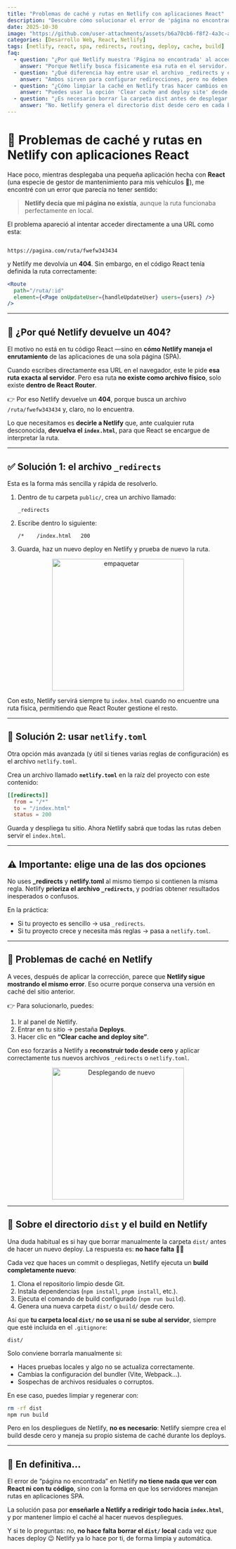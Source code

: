 ```yaml
---
title: "Problemas de caché y rutas en Netlify con aplicaciones React"
description: "Descubre cómo solucionar el error de 'página no encontrada' en Netlify al usar rutas dinámicas en una SPA con React Router. Aprende cuándo usar el archivo _redirects o netlify.toml, cómo evitar errores de caché y qué pasa con la carpeta dist en los despliegues."
date: 2025-10-30
image: "https://github.com/user-attachments/assets/b6a70cb6-f8f2-4a3c-ae2c-f5285a5bdac5"
categories: [Desarrollo Web, React, Netlify]
tags: [netlify, react, spa, redirects, routing, deploy, cache, build]
faq:
  - question: "¿Por qué Netlify muestra 'Página no encontrada' al acceder a rutas internas de mi app React?"
    answer: "Porque Netlify busca físicamente esa ruta en el servidor. En una SPA las rutas solo existen dentro de React Router, así que es necesario configurar redirecciones para que todas las rutas apunten a index.html."
  - question: "¿Qué diferencia hay entre usar el archivo _redirects y el archivo netlify.toml?"
    answer: "Ambos sirven para configurar redirecciones, pero no deben coexistir con las mismas reglas. Lo recomendable es usar uno solo: _redirects si buscas simplicidad, o netlify.toml si quieres una configuración más avanzada."
  - question: "¿Cómo limpiar la caché en Netlify tras hacer cambios en el enrutamiento?"
    answer: "Puedes usar la opción 'Clear cache and deploy site' desde el panel de Netlify o ejecutar un redeploy completo para que se regeneren los archivos correctamente."
  - question: "¿Es necesario borrar la carpeta dist antes de desplegar en Netlify?"
    answer: "No. Netlify genera el directorio dist desde cero en cada build. Solo conviene borrarlo manualmente si experimentas errores locales o artefactos de compilaciones anteriores."
---
```


# 🚧 Problemas de caché y rutas en Netlify con aplicaciones React

Hace poco, mientras desplegaba una pequeña aplicación hecha con **React** (una especie de gestor de mantenimiento para mis vehículos 🧰), me encontré con un error que parecía no tener sentido:  

> **Netlify decía que mi página no existía**, aunque la ruta funcionaba perfectamente en local.  

El problema apareció al intentar acceder directamente a una URL como esta:  

```

https://pagina.com/ruta/fwefw343434

````

y Netlify me devolvía un **404**. Sin embargo, en el código React tenía definida la ruta correctamente:  

```jsx
<Route
  path="/ruta/:id"
  element={<Page onUpdateUser={handleUpdateUser} users={users} />}
/>
````

---

## 🧩 ¿Por qué Netlify devuelve un 404?

El motivo no está en tu código React —sino en **cómo Netlify maneja el enrutamiento** de las aplicaciones de una sola página (SPA).

Cuando escribes directamente esa URL en el navegador, este le pide **esa ruta exacta al servidor**. Pero esa ruta **no existe como archivo físico**, solo existe **dentro de React Router**.

👉 Por eso Netlify devuelve un **404**, porque busca un archivo `/ruta/fwefw343434` y, claro, no lo encuentra.

Lo que necesitamos es **decirle a Netlify** que, ante cualquier ruta desconocida, **devuelva el `index.html`**, para que React se encargue de interpretar la ruta.

---

## ✅ Solución 1: el archivo `_redirects`

Esta es la forma más sencilla y rápida de resolverlo.

1. Dentro de tu carpeta `public/`, crea un archivo llamado:

   ```
   _redirects
   ```

2. Escribe dentro lo siguiente:

   ```
   /*    /index.html   200
   ```

3. Guarda, haz un nuevo deploy en Netlify y prueba de nuevo la ruta.

<div style="text-align: center;">
  <img src="https://media.giphy.com/media/VR4Xdxj5MXDna/giphy.gif" alt="empaquetar" width="300" />
</div>

Con esto, Netlify servirá siempre tu `index.html` cuando no encuentre una ruta física, permitiendo que React Router gestione el resto.

---

## 🧰 Solución 2: usar `netlify.toml`

Otra opción más avanzada (y útil si tienes varias reglas de configuración) es el archivo `netlify.toml`.

Crea un archivo llamado **`netlify.toml`** en la raíz del proyecto con este contenido:

```toml
[[redirects]]
  from = "/*"
  to = "/index.html"
  status = 200
```

Guarda y despliega tu sitio.
Ahora Netlify sabrá que todas las rutas deben servir el `index.html`.

---

## ⚠️ Importante: elige **una** de las dos opciones

No uses **_redirects** y **netlify.toml** al mismo tiempo si contienen la misma regla.
Netlify **prioriza el archivo `_redirects`**, y podrías obtener resultados inesperados o confusos.

En la práctica:

* Si tu proyecto es sencillo → usa `_redirects`.
* Si tu proyecto crece y necesita más reglas → pasa a `netlify.toml`.

---

## 🧹 Problemas de caché en Netlify

A veces, después de aplicar la corrección, parece que **Netlify sigue mostrando el mismo error**.
Eso ocurre porque conserva una versión en caché del sitio anterior.

👉 Para solucionarlo, puedes:

1. Ir al panel de Netlify.
2. Entrar en tu sitio → pestaña **Deploys**.
3. Hacer clic en **“Clear cache and deploy site”**.

Con eso forzarás a Netlify a **reconstruir todo desde cero** y aplicar correctamente tus nuevos archivos `_redirects` o `netlify.toml`.

<div style="text-align: center;">
  <img src="https://media.giphy.com/media/5kFM0MabGwT7lBNpCK/giphy.gif" alt="Desplegando de nuevo" width="300" />
</div>

---

## 💾 Sobre el directorio `dist` y el build en Netlify

Una duda habitual es si hay que borrar manualmente la carpeta `dist/` antes de hacer un nuevo deploy.
La respuesta es: **no hace falta** 🧘‍♂️

Cada vez que haces un commit o despliegas, Netlify ejecuta un **build completamente nuevo**:

1. Clona el repositorio limpio desde Git.
2. Instala dependencias (`npm install`, `pnpm install`, etc.).
3. Ejecuta el comando de build configurado (`npm run build`).
4. Genera una nueva carpeta `dist/` o `build/` desde cero.

Así que **tu carpeta local `dist/` no se usa ni se sube al servidor**, siempre que esté incluida en el `.gitignore`:

```
dist/
```

Solo conviene borrarla manualmente si:

* Haces pruebas locales y algo no se actualiza correctamente.
* Cambias la configuración del bundler (Vite, Webpack…).
* Sospechas de archivos residuales o corruptos.

En ese caso, puedes limpiar y regenerar con:

```bash
rm -rf dist
npm run build
```

Pero en los despliegues de Netlify, **no es necesario**:
Netlify siempre crea el build desde cero y maneja su propio sistema de caché durante los deploys.

---

## 🧠 En definitiva...

El error de “página no encontrada” en Netlify **no tiene nada que ver con React ni con tu código**, sino con la forma en que los servidores manejan rutas en aplicaciones SPA.

La solución pasa por **enseñarle a Netlify a redirigir todo hacia `index.html`**, y por mantener limpio el caché al hacer nuevos despliegues.

Y si te lo preguntas: no, **no hace falta borrar el `dist/` local** cada vez que haces deploy 😉
Netlify ya lo hace por ti, de forma limpia y automática.

```

